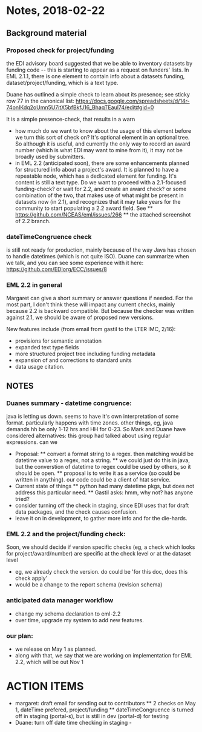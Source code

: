 # Notes, 2018-02-22

## Background material

### Proposed check for project/funding
the EDI advisory board suggested that we be able to inventory datasets by funding code -- this is starting to appear as a request on 
funders' lists. In EML 2.1.1, there is one element to contain info about a datasets funding, dataset/project/funding, which is a text type. 

Duane has outlined a simple check to learn about its presence; see sticky row 77 in the canonical list:
https://docs.google.com/spreadsheets/d/14r-74onIKdq2oUmn5U7itX5bfBkfJ16_BhaqTEaul74/edit#gid=0

It is a simple presence-check, that results in a warn

* how much do we want to know about the usage of this element before we turn this sort of check on? It's optional element in 
an optional tree. So although it is useful, and currently the only way to record an award number (which is what EDI may want to 
mine from it), it may not be broadly used by submitters.
* in EML 2.2 (anticipated soon), there are some enhancements planned for structured info about a project's award. It is 
planned to have a repeatable <award> node, which has a dedicated element for funding. It's content is still a text 
type. Do we want to proceed with a 2.1-focused funding-check? or wait for 2.2, and create an award check? or some combination 
of the two, that makes use of what might be present in datasets now (in 2.1), and recognizes that it may take years for the 
community to start populating a 2.2 award field. See
** https://github.com/NCEAS/eml/issues/266
** the attached screenshot of 2.2 branch.


### dateTimeCongruence check
is still not ready for production, mainly because of the way Java has chosen to handle datetimes (which is not quite ISO). 
Duane can summarize when we talk, and you can see some experience with it here: https://github.com/EDIorg/ECC/issues/8


### EML 2.2 in general
Margaret can give a short summary or answer questions if needed. For the most part, I don't think these will impact any current 
checks, mainly because 2.2 is backward compatible. But because the checker was written against 2.1, we should be aware of proposed 
new versions.

New features include (from email from gastil to the LTER IMC, 2/16): 
* provisions for semantic annotation
* expanded text type fields
* more structured project tree including funding metadata
* expansion of and corrections to standard units
* data usage citation. 


## NOTES
### Duanes summary - datetime congruence: 
java is letting us down. seems to have it's own interpretation of some format. particularly happens with time zones. other things, eg, java demands hh be only 1-12 hrs and HH for 0-23. So Mark and Duane have considered alternatives:
this group had talked about using regular expressions. can we 
* Proposal: 
** convert a format string to a regex. then matching would be datetime value to a regex, not a string. 
** we could just do this in java, but the converstion of datetime to regex could be used by others, so it should be open. 
** proposal is to write it as a service (so could be written in anything). our code could be a client of htat service.
* Current state of things
** python had many datetime pkgs, but does not address this particular need. 
** Gastil asks: hmm, why not? has anyone tried? 
* consider turning off the check in staging, since EDI uses that for draft data packages, and the check causes confusion.
* leave it on in development, to gather more info and for the die-hards.

### EML 2.2 and the project/funding check:
Soon, we should decide if version specific checks (eg, a check which looks for project/award/number) are specific at the check level or at the dataset level 
* eg, we already check the version. do could be 'for this doc, does this check apply'
* would be a change to the report schema (revision schema)

### anticipated data manager workflow
* change my schema declaration to eml-2.2
* over time, upgrade my system to add new features.

### our plan:
* we release on May 1 as planned. 
* along with that, we say that we are working on implementation for EML 2.2, which will be out Nov 1

# ACTION ITEMS
* margaret: draft email for sending out to contributors 
** 2 checks on May 1, dateTime prefered, project/funding
** dateTimeCongruence is turned off in staging (portal-s), but is still in dev (portal-d) for testing
* Duane: turn off date time checking in staging - 


